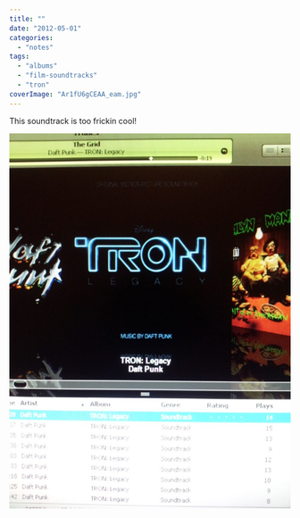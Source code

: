 ```yaml
---
title: ""
date: "2012-05-01"
categories: 
  - "notes"
tags: 
  - "albums"
  - "film-soundtracks"
  - "tron"
coverImage: "Ar1fU6gCEAA_eam.jpg"
---
```


This soundtrack is too frickin cool!

[![](images/Ar1fU6gCEAA_eam-768x1024.jpg)](https://davidpeach.co.uk/wp-content/uploads/2023/04/Ar1fU6gCEAA_eam.jpg)

